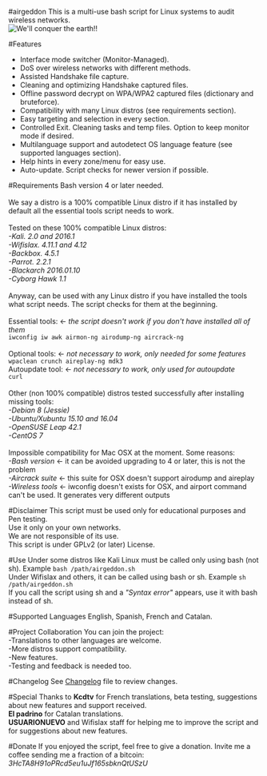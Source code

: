 #airgeddon
This is a multi-use bash script for Linux systems to audit wireless networks.<br>
<img src="https://raw.githubusercontent.com/v1s1t0r1sh3r3/airgeddon/master/airgeddon_banner.png" title="We'll conquer the earth!!">

#Features
- Interface mode switcher (Monitor-Managed).<br>
- DoS over wireless networks with different methods.<br>
- Assisted Handshake file capture.<br>
- Cleaning and optimizing Handshake captured files.<br>
- Offline password decrypt on WPA/WPA2 captured files (dictionary and bruteforce).<br>
- Compatibility with many Linux distros (see requirements section).<br>
- Easy targeting and selection in every section.<br>
- Controlled Exit. Cleaning tasks and temp files. Option to keep monitor mode if desired.<br>
- Multilanguage support and autodetect OS language feature (see supported languages section).<br>
- Help hints in every zone/menu for easy use.<br>
- Auto-update. Script checks for newer version if possible.<br>

#Requirements
Bash version 4 or later needed.<br>
<br>
We say a distro is a 100% compatible Linux distro if it has installed by default all the essential tools script needs to work.<br><br>
Tested on these 100% compatible Linux distros:<br>
*-Kali. 2.0 and 2016.1*<br>
*-Wifislax. 4.11.1 and 4.12*<br>
*-Backbox. 4.5.1*<br>
*-Parrot. 2.2.1*<br>
*-Blackarch 2016.01.10*<br>
*-Cyborg Hawk 1.1*<br>
<br>
Anyway, can be used with any Linux distro if you have installed the tools what script needs. The script checks for them at the beginning.<br><br>
Essential tools: <- *the script doesn't work if you don't have installed all of them*<br>
`iwconfig iw awk airmon-ng airodump-ng aircrack-ng`<br><br>
Optional tools: <- *not necessary to work, only needed for some features*<br>
`wpaclean crunch aireplay-ng mdk3`<br>
Autoupdate tool: <- *not necessary to work, only used for autoupdate*<br>
`curl`<br>
<br>
Other (non 100% compatible) distros tested successfully after installing missing tools:<br>
*-Debian 8 (Jessie)*<br>
*-Ubuntu/Xubuntu 15.10 and 16.04*<br>
*-OpenSUSE Leap 42.1*<br>
*-CentOS 7*<br>
<br>
Impossible compatibility for Mac OSX at the moment. Some reasons:<br>
*-Bash version* <- it can be avoided upgrading to 4 or later, this is not the problem<br>
*-Aircrack suite* <- this suite for OSX doesn't support airodump and aireplay<br>
*-Wireless tools* <- iwconfig doesn't exists for OSX, and airport command can't be used. It generates very different outputs<br>

#Disclaimer
This script must be used only for educational purposes and Pen testing.<br>
Use it only on your own networks.<br>
We are not responsible of its use.<br>
This script is under GPLv2 (or later) License.<br>

#Use
Under some distros like Kali Linux must be called only using bash (not sh). Example `bash /path/airgeddon.sh`<br>
Under Wifislax and others, it can be called using bash or sh. Example `sh /path/airgeddon.sh`<br>
If you call the script using sh and a *"Syntax error"* appears, use it with bash instead of sh.<br>

#Supported Languages
English, Spanish, French and Catalan.<br>

#Project Collaboration
You can join the project:<br>
-Translations to other languages are welcome.<br>
-More distros support compatibility.<br>
-New features.<br>
-Testing and feedback is needed too.<br>

#Changelog
See <a href="https://github.com/v1s1t0r1sh3r3/airgeddon/blob/master/changelog.txt" target="_blank">Changelog</a> file to review changes.<br>

#Special Thanks to
**Kcdtv** for French translations, beta testing, suggestions about new features and support received.<br>
**El padrino** for Catalan translations.<br>
**USUARIONUEVO** and Wifislax staff for helping me to improve the script and for suggestions about new features.<br>

#Donate
If you enjoyed the script, feel free to give a donation. Invite me a coffee sending me a fraction of a bitcoin:<br>
*3HcTA8H91oPRcd5eu1uJf165sbknQtUSzU*<br>